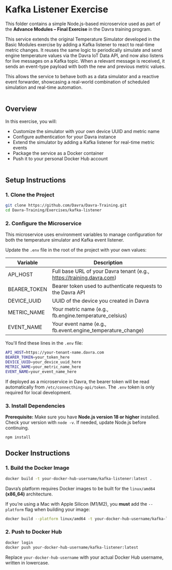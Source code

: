 # Kafka Listener Exercise

This folder contains a simple Node.js-based microservice used as part of the **Advance Modules – Final Exercise** in the Davra training program.

This service extends the original Temperature Simulator developed in the Basic Modules exercise by adding a Kafka listener to react to real-time metric changes.
It reuses the same logic to periodically simulate and send engine temperature values via the Davra IoT Data API, and now also listens for live messages on a Kafka topic. When a relevant message is received, it sends an event-type payload with both the new and previous metric values.

This allows the service to behave both as a data simulator and a reactive event forwarder, showcasing a real-world combination of scheduled simulation and real-time automation.
<br><br>

## Overview

In this exercise, you will:

- Customize the simulator with your own device UUID and metric name  
- Configure authentication for your Davra instance  
- Extend the simulator by adding a Kafka listener for real-time metric events  
- Package the service as a Docker container  
- Push it to your personal Docker Hub account
<br><br>

## Setup Instructions

### 1. Clone the Project

```bash
git clone https://github.com/Davra/Davra-Training.git
cd Davra-Training/Exercises/kafka-listener
```

### 2. Configure the Microservice

This microservice uses environment variables to manage configuration for both the temperature simulator and Kafka event listener.

Update the `.env` file in the root of the project with your own values:

| Variable      | Description                                                            |
|---------------|------------------------------------------------------------------------|
| API_HOST      | Full base URL of your Davra tenant (e.g., https://training.davra.com)  |
| BEARER_TOKEN  | Bearer token used to authenticate requests to the Davra API            |
| DEVICE_UUID   | UUID of the device you created in Davra                                |
| METRIC_NAME   | Your metric name (e.g., fb.engine.temperature_celsius)                 |
| EVENT_NAME    | Your event name (e.g., fb.event.engine_temperature_change)             |

You'll find these lines in the `.env` file:

```bash
API_HOST=https://your-tenant-name.davra.com
BEARER_TOKEN=your_token_here
DEVICE_UUID=your_device_uuid_here
METRIC_NAME=your_metric_name_here
EVENT_NAME=your_event_name_here
```

If deployed as a microservice in Davra, the bearer token will be read automatically from `/etc/connecthing-api/token`. The `.env` token is only required for local development.

### 3. Install Dependencies

**Prerequisite:** Make sure you have **Node.js version 18 or higher** installed.  
Check your version with `node -v`. If needed, update Node.js before continuing.

```bash
npm install
```

## Docker Instructions

### 1. Build the Docker Image

```bash
docker build -t your-docker-hub-username/kafka-listener:latest .
```

Davra’s platform requires Docker images to be built for the `linux/amd64` **(x86_64)** architecture.

If you’re using a Mac with Apple Silicon (M1/M2), you **must** add the `--platform` flag when building your image:

```bash
docker build --platform linux/amd64 -t your-docker-hub-username/kafka-listener:latest .
```

### 2. Push to Docker Hub

```bash
docker login
docker push your-docker-hub-username/kafka-listener:latest
```

Replace `your-docker-hub-username` with your actual Docker Hub username, written in lowercase.